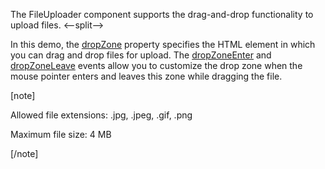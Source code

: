 The FileUploader component supports the drag-and-drop functionality to upload files.
<--split-->

In this demo, the [dropZone](/Documentation/ApiReference/UI_Components/dxFileUploader/Configuration/#dropZone) property specifies the HTML element in which you can drag and drop files for upload. The [dropZoneEnter](/Documentation/ApiReference/UI_Components/dxFileUploader/Configuration/#onDropZoneEnter) and [dropZoneLeave](/Documentation/ApiReference/UI_Components/dxFileUploader/Configuration/#onDropZoneLeave) events allow you to customize the drop zone when the mouse pointer enters and leaves this zone while dragging the file.

[note]

Allowed file extensions: .jpg, .jpeg, .gif, .png

Maximum file size: 4 MB

[/note]